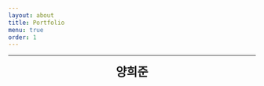 ```yaml
---
layout: about
title: Portfolio
menu: true
order: 1
---
```


---

<center>
<span style=
"font-size:170%;
font-weight:bold">
양희준
</span>
</center>
